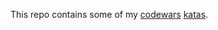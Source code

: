 This repo contains some of my [codewars](http://www.codewars.com)
[katas](https://en.wikipedia.org/wiki/Kata_%28programming%29).